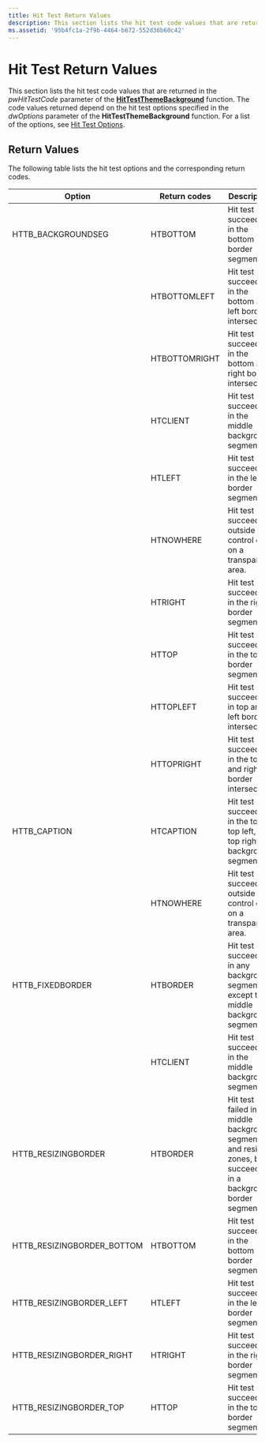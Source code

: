 ```yaml
---
title: Hit Test Return Values
description: This section lists the hit test code values that are returned in the pwHitTestCode parameter of the HitTestThemeBackground function.
ms.assetid: '95b4fc1a-2f9b-4464-b672-552d36b60c42'
---
```


# Hit Test Return Values

This section lists the hit test code values that are returned in the *pwHitTestCode* parameter of the [**HitTestThemeBackground**](hittestthemebackground.md) function. The code values returned depend on the hit test options specified in the *dwOptions* parameter of the **HitTestThemeBackground** function. For a list of the options, see [Hit Test Options](theme-hit-test-options.md).

## Return Values

The following table lists the hit test options and the corresponding return codes.



| Option                       | Return codes  | Description                                                                                                        |
|------------------------------|---------------|--------------------------------------------------------------------------------------------------------------------|
| HTTB\_BACKGROUNDSEG          | HTBOTTOM      | Hit test succeeded in the bottom border segment.                                                                   |
|                              | HTBOTTOMLEFT  | Hit test succeeded in the bottom and left border intersection.                                                     |
|                              | HTBOTTOMRIGHT | Hit test succeeded in the bottom and right border intersection.                                                    |
|                              | HTCLIENT      | Hit test succeeded in the middle background segment.                                                               |
|                              | HTLEFT        | Hit test succeeded in the left border segment.                                                                     |
|                              | HTNOWHERE     | Hit test succeeded outside the control or on a transparent area.                                                   |
|                              | HTRIGHT       | Hit test succeeded in the right border segment.                                                                    |
|                              | HTTOP         | Hit test succeeded in the top border segment.                                                                      |
|                              | HTTOPLEFT     | Hit test succeeded in top and left border intersection.                                                            |
|                              | HTTOPRIGHT    | Hit test succeeded in the top and right border intersection.                                                       |
| HTTB\_CAPTION                | HTCAPTION     | Hit test succeeded in the top, top left, or top right background segments.                                         |
|                              | HTNOWHERE     | Hit test succeeded outside the control or on a transparent area.                                                   |
| HTTB\_FIXEDBORDER            | HTBORDER      | Hit test succeeded in any background segment except the middle background segment.                                 |
|                              | HTCLIENT      | Hit test succeeded in the middle background segment.                                                               |
| HTTB\_RESIZINGBORDER         | HTBORDER      | Hit test failed in the middle background segment and resizing zones, but succeeded in a background border segment. |
| HTTB\_RESIZINGBORDER\_BOTTOM | HTBOTTOM      | Hit test succeeded in the bottom border segment.                                                                   |
| HTTB\_RESIZINGBORDER\_LEFT   | HTLEFT        | Hit test succeeded in the left border segment.                                                                     |
| HTTB\_RESIZINGBORDER\_RIGHT  | HTRIGHT       | Hit test succeeded in the right border segment.                                                                    |
| HTTB\_RESIZINGBORDER\_TOP    | HTTOP         | Hit test succeeded in the top border segment.                                                                      |



 

 

 




